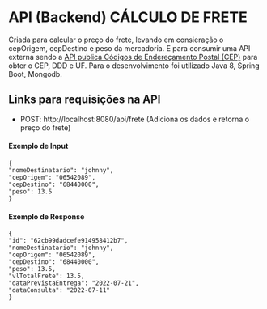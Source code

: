# API (Backend) CÁLCULO DE FRETE
Criada para calcular o preço do frete, levando em consieração o cepOrigem, cepDestino e peso da mercadoria. E para consumir uma API externa sendo a [API publica  Códigos de Endereçamento Postal (CEP)](https://viacep.com.br/) para obter o CEP, DDD e UF. Para o desenvolvimento foi utilizado Java 8, Spring Boot, Mongodb.

## Links para requisições na API
- POST: http://localhost:8080/api/frete (Adiciona os dados e retorna o preço do frete)

#### Exemplo de Input

```
{
"nomeDestinatario": "johnny",
"cepOrigem": "06542089",
"cepDestino": "68440000",
"peso": 13.5
}
```

#### Exemplo de Response

```
{
"id": "62cb99dadcefe914958412b7",
"nomeDestinatario": "johnny",
"cepOrigem": "06542089",
"cepDestino": "68440000",
"peso": 13.5,
"vlTotalFrete": 13.5,
"dataPrevistaEntrega": "2022-07-21",
"dataConsulta": "2022-07-11"
}
```

